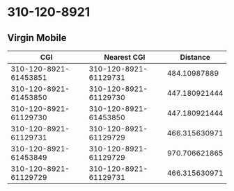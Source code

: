 # 310-120-8921
## Virgin Mobile


| CGI | Nearest CGI | Distance |
|-----|-------------|----------|
| 310-120-8921-61453851 | 310-120-8921-61129731 | 484.10987889 |
| 310-120-8921-61453850 | 310-120-8921-61129730 | 447.180921444 |
| 310-120-8921-61129730 | 310-120-8921-61453850 | 447.180921444 |
| 310-120-8921-61129731 | 310-120-8921-61129729 | 466.315630971 |
| 310-120-8921-61453849 | 310-120-8921-61129729 | 970.706621865 |
| 310-120-8921-61129729 | 310-120-8921-61129731 | 466.315630971 |

